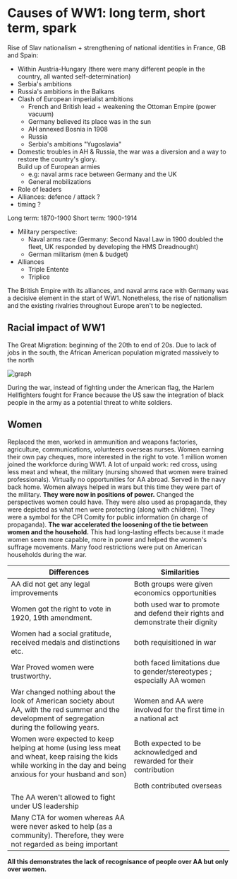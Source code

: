 
# Causes of WW1: long term, short term, spark

Rise of Slav nationalism + strengthening of national identities in France, GB and Spain:

* Within Austria-Hungary (there were many different people in the country, all wanted self-determination)
* Serbia's ambitions
* Russia's ambitions in the Balkans
* Clash of European imperialist ambitions 
	* French and British lead + weakening the Ottoman Empire (power vacuum)
	* Germany believed its place was in the sun
	* AH annexed Bosnia in 1908 
	* Russia
	* Serbia's ambitions "Yugoslavia"
* Domestic troubles in AH & Russia, the war was a diversion and a way to restore the country's glory.  
Build up of European armies 
	* e.g: naval arms race between Germany and the UK
	* General mobilizations
* Role of leaders
* Alliances: defence / attack ?
* timing ?

Long term: 1870-1900
Short term: 1900-1914

* Military perspective:
	* Naval arms race (Germany: Second Naval Law in 1900 doubled the fleet, UK responded by developing the HMS Dreadnought)
	* German militarism (men & budget)
* Alliances
	* Triple Entente
	* Triplice

The British Empire with its alliances, and naval arms race with Germany was a decisive element in the start of WW1. Nonetheless, the rise of nationalism and the existing rivalries throughout Europe aren't to be neglected.

## Racial impact of WW1

The Great Migration: beginning of the 20th to end of 20s. Due to lack of jobs in the south, the African American population migrated massively to the north

![graph](https://i.ibb.co/5n5PYX0/Screenshot-2021-04-28-at-09-34-28.png)

During the war, instead of fighting under the American flag, the Harlem Hellfighters fought for France because the US saw the integration of black people in the army as a potential threat to white soldiers.

## Women

Replaced the men, worked in ammunition and weapons factories, agriculture, communications, volunteers overseas nurses. Women earning their own pay cheques, more interested in the right to vote. 1 million women joined the workforce during WW1. A lot of unpaid work: red cross, using less meat and wheat, the military (nursing showed that women were trained professionals). Virtually no opportunities for AA abroad. Served in the navy back home. Women always helped in wars but this time they were part of the military. **They were now in positions of power.** Changed the perspectives women could have. They were also used as propaganda, they were depicted as what men were protecting (along with children). They were a symbol for the CPI Comity for public information (in charge of propaganda). **The war accelerated the loosening of the tie between women and the household.** This had long-lasting effects because it made women seem more capable, more in power and helped the women's suffrage movements. Many food restrictions were put on American households during the war. 

| Differences | Similarities |
|--|--|
| AA did not get any legal improvements | Both groups were given economics opportunities |
| Women got the right to vote in 1920, 19th amendment.| both used war to promote and defend their rights and demonstrate their dignity |
|Women had a social gratitude, received medals and distinctions etc.| both requisitioned in war |
|War Proved women were trustworthy.|both faced limitations due to gender/stereotypes ; especially AA women|
|War changed nothing about the look of American society about AA, with the red summer and the development of segregation during the following years.| Women and AA were involved for the first time in a national act |
| Women were expected to keep helping at home (using less meat and wheat, keep raising the kids while working in the day and being anxious for your husband and son) | Both expected to be acknowledged and rewarded for their contribution |
| | Both contributed overseas |
| The AA weren't allowed to fight under US leadership |  |
| Many CTA for women whereas AA were never asked to help (as a community). Therefore, they were not regarded as being important | |

**All this demonstrates the lack of recognisance of people over AA but only over women.**

<!--stackedit_data:
eyJoaXN0b3J5IjpbLTM3OTcxNjU2MywxMDAzMTM0NDE0LC0xMz
cxNjE3OTE3LDE5NDMyMjk5OTcsLTgzMjg3MjI1MywxMzM5Mzkw
MCwxMDUzOTA5NzU4LC00MzM0MTExOTksMTkxMzkwNjUyMywxMT
MxODU3OTU3LDk2MjkwNDQ5OV19
-->